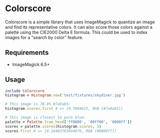 # Colorscore

Colorscore is a simple library that uses ImageMagick to quantize an image and find its representative colors. It can also score those colors against a palette using the CIE2000 Delta E formula. This could be used to index images for a "search by color" feature.

## Requirements

* ImageMagick 6.5+

## Usage

```ruby
include Colorscore
histogram = Histogram.new('test/fixtures/skydiver.jpg')

# This image is 78.8% #7a9ab5:
histogram.scores.first # => [0.7884625, RGB [#7a9ab5]]

# This image is closest to pure blue:
palette = Palette.from_hex(['ff0000', '00ff00', '0000ff'])
scores = palette.scores(histogram.scores, 1)
scores.first # => [0.16493763694876, RGB [#0000ff]]
```